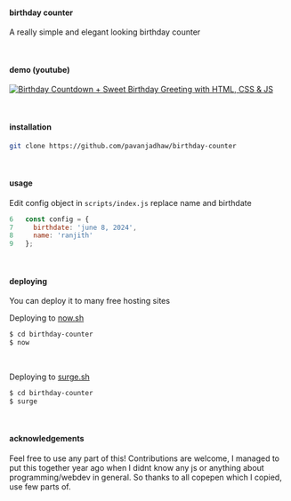 #### birthday counter

A really simple and elegant looking birthday counter

&nbsp;

#### demo (youtube)

[![Birthday Countdown + Sweet Birthday Greeting with HTML, CSS & JS](http://img.youtube.com/vi/B-f1bxYaayc/0.jpg)](https://youtu.be/B-f1bxYaayc?t=53 'Birthday Countdown + Sweet Birthday Greeting with HTML, CSS & JS')

&nbsp;

#### installation

```sh
git clone https://github.com/pavanjadhaw/birthday-counter
```

&nbsp;

#### usage

Edit config object in `scripts/index.js`
replace name and birthdate

```js
6   const config = {
7     birthdate: 'june 8, 2024',
8     name: 'ranjith'
9   };
```

&nbsp;

#### deploying

You can deploy it to many free hosting sites

Deploying to [now.sh](https://zeit.co/home)

```sh
$ cd birthday-counter
$ now
```

&nbsp;

Deploying to [surge.sh](https://surge.sh/)

```sh
$ cd birthday-counter
$ surge
```

&nbsp;

#### acknowledgements

Feel free to use any part of this! Contributions are welcome,
I managed to put this together year ago when I didnt know any js or anything about programming/webdev in general.
So thanks to all copepen which I copied, use few parts of.

&nbsp;
